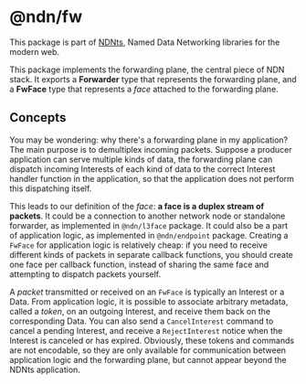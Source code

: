 # @ndn/fw

This package is part of [NDNts](https://yoursunny.com/p/NDNts/), Named Data Networking libraries for the modern web.

This package implements the forwarding plane, the central piece of NDN stack.
It exports a **Forwarder** type that represents the forwarding plane, and a **FwFace** type that represents a *face* attached to the forwarding plane.

## Concepts

You may be wondering: why there's a forwarding plane in my application?
The main purpose is to demultiplex incoming packets.
Suppose a producer application can serve multiple kinds of data, the forwarding plane can dispatch incoming Interests of each kind of data to the correct Interest handler function in the application, so that the application does not perform this dispatching itself.

This leads to our definition of the *face*: **a face is a duplex stream of packets**.
It could be a connection to another network node or standalone forwarder, as implemented in `@ndn/l3face` package.
It could also be a part of application logic, as implemented in `@ndn/endpoint` package.
Creating a `FwFace` for application logic is relatively cheap: if you need to receive different kinds of packets in separate callback functions, you should create one face per callback function, instead of sharing the same face and attempting to dispatch packets yourself.

A *packet* transmitted or received on an `FwFace` is typically an Interest or a Data.
From application logic, it is possible to associate arbitrary metadata, called a *token*, on an outgoing Interest, and receive them back on the corresponding Data.
You can also send a `CancelInterest` command to cancel a pending Interest, and receive a `RejectInterest` notice when the Interest is canceled or has expired.
Obviously, these tokens and commands are not encodable, so they are only available for communication between application logic and the forwarding plane, but cannot appear beyond the NDNts application.
